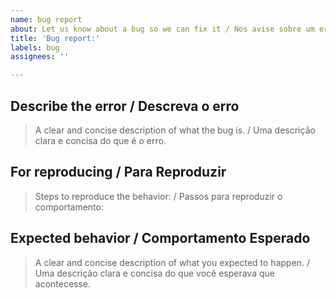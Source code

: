 ```yaml
---
name: bug report
about: Let us know about a bug so we can fix it / Nos avise sobre um erro para que possamos corrigi-lo
title: 'Bug report:'
labels: bug
assignees: ''

---
```


## Describe the error / Descreva o erro

> A clear and concise description of what the bug is. / Uma descrição clara e concisa do que é o erro.

## For reproducing / Para Reproduzir

> Steps to reproduce the behavior: / Passos para reproduzir o comportamento:

## Expected behavior / Comportamento Esperado

> A clear and concise description of what you expected to happen. / Uma descrição clara e concisa do que você esperava que acontecesse.
